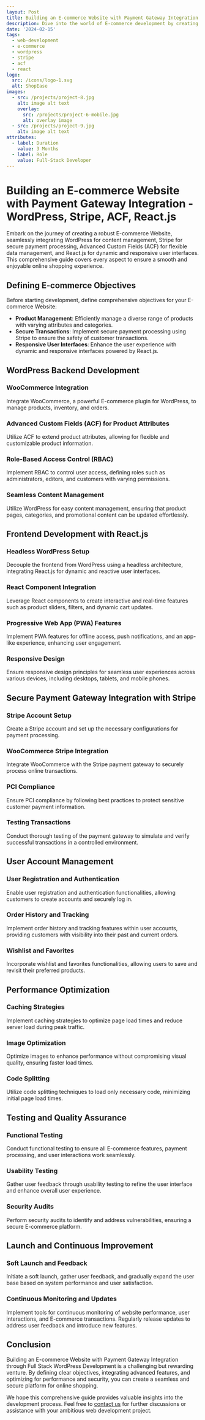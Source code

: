```yaml
---
layout: Post
title: Building an E-commerce Website with Payment Gateway Integration - WordPress, Stripe, ACF, React.js
description: Dive into the world of E-commerce development by creating a powerful and seamless online store. Learn how to integrate WordPress, Stripe for payment processing, Advanced Custom Fields (ACF) for content management, and React.js for dynamic and responsive user interfaces.
date: '2024-02-15'
tags:
  - web-development
  - e-commerce
  - wordpress
  - stripe
  - acf
  - react
logo:
  src: /icons/logo-1.svg
  alt: ShopEase
images:
  - src: /projects/project-8.jpg
    alt: image alt text
    overlay:
      src: /projects/project-6-mobile.jpg
      alt: overlay image
  - src: /projects/project-9.jpg
    alt: image alt text
attributes:
  - label: Duration
    value: 3 Months
  - label: Role
    value: Full-Stack Developer
---
```


# Building an E-commerce Website with Payment Gateway Integration - WordPress, Stripe, ACF, React.js

Embark on the journey of creating a robust E-commerce Website, seamlessly integrating WordPress for content management, Stripe for secure payment processing, Advanced Custom Fields (ACF) for flexible data management, and React.js for dynamic and responsive user interfaces. This comprehensive guide covers every aspect to ensure a smooth and enjoyable online shopping experience.

## Defining E-commerce Objectives

Before starting development, define comprehensive objectives for your E-commerce Website:

- **Product Management**: Efficiently manage a diverse range of products with varying attributes and categories.
- **Secure Transactions**: Implement secure payment processing using Stripe to ensure the safety of customer transactions.
- **Responsive User Interfaces**: Enhance the user experience with dynamic and responsive interfaces powered by React.js.

## WordPress Backend Development

### WooCommerce Integration

Integrate WooCommerce, a powerful E-commerce plugin for WordPress, to manage products, inventory, and orders.

### Advanced Custom Fields (ACF) for Product Attributes

Utilize ACF to extend product attributes, allowing for flexible and customizable product information.

### Role-Based Access Control (RBAC)

Implement RBAC to control user access, defining roles such as administrators, editors, and customers with varying permissions.

### Seamless Content Management

Utilize WordPress for easy content management, ensuring that product pages, categories, and promotional content can be updated effortlessly.

## Frontend Development with React.js

### Headless WordPress Setup

Decouple the frontend from WordPress using a headless architecture, integrating React.js for dynamic and reactive user interfaces.

### React Component Integration

Leverage React components to create interactive and real-time features such as product sliders, filters, and dynamic cart updates.

### Progressive Web App (PWA) Features

Implement PWA features for offline access, push notifications, and an app-like experience, enhancing user engagement.

### Responsive Design

Ensure responsive design principles for seamless user experiences across various devices, including desktops, tablets, and mobile phones.

## Secure Payment Gateway Integration with Stripe

### Stripe Account Setup

Create a Stripe account and set up the necessary configurations for payment processing.

### WooCommerce Stripe Integration

Integrate WooCommerce with the Stripe payment gateway to securely process online transactions.

### PCI Compliance

Ensure PCI compliance by following best practices to protect sensitive customer payment information.

### Testing Transactions

Conduct thorough testing of the payment gateway to simulate and verify successful transactions in a controlled environment.

## User Account Management

### User Registration and Authentication

Enable user registration and authentication functionalities, allowing customers to create accounts and securely log in.

### Order History and Tracking

Implement order history and tracking features within user accounts, providing customers with visibility into their past and current orders.

### Wishlist and Favorites

Incorporate wishlist and favorites functionalities, allowing users to save and revisit their preferred products.

## Performance Optimization

### Caching Strategies

Implement caching strategies to optimize page load times and reduce server load during peak traffic.

### Image Optimization

Optimize images to enhance performance without compromising visual quality, ensuring faster load times.

### Code Splitting

Utilize code splitting techniques to load only necessary code, minimizing initial page load times.

## Testing and Quality Assurance

### Functional Testing

Conduct functional testing to ensure all E-commerce features, payment processing, and user interactions work seamlessly.

### Usability Testing

Gather user feedback through usability testing to refine the user interface and enhance overall user experience.

### Security Audits

Perform security audits to identify and address vulnerabilities, ensuring a secure E-commerce platform.

## Launch and Continuous Improvement

### Soft Launch and Feedback

Initiate a soft launch, gather user feedback, and gradually expand the user base based on system performance and user satisfaction.

### Continuous Monitoring and Updates

Implement tools for continuous monitoring of website performance, user interactions, and E-commerce transactions. Regularly release updates to address user feedback and introduce new features.

## Conclusion

Building an E-commerce Website with Payment Gateway Integration through Full Stack WordPress Development is a challenging but rewarding venture. By defining clear objectives, integrating advanced features, and optimizing for performance and security, you can create a seamless and secure platform for online shopping.

We hope this comprehensive guide provides valuable insights into the development process. Feel free to [contact us](mailto:addictedarun4@gmail.com) for further discussions or assistance with your ambitious web development project.
